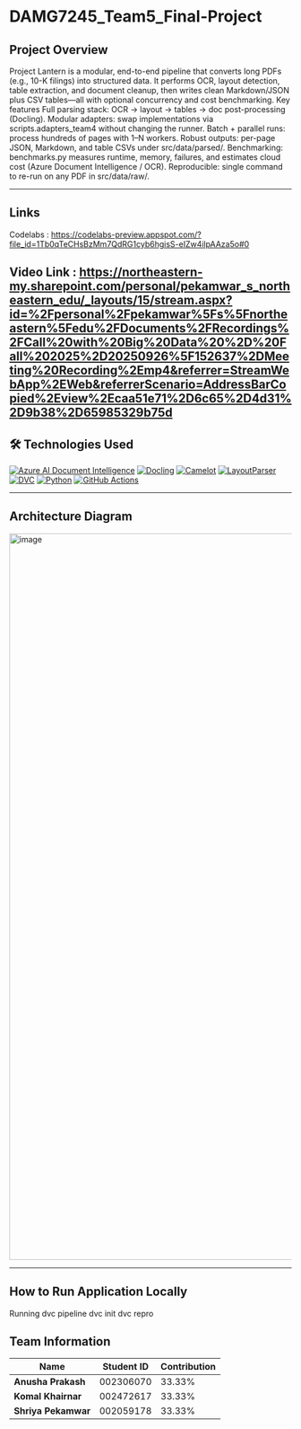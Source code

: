 # DAMG7245_Team5_Final-Project
 
## Project Overview
 
Project Lantern is a modular, end-to-end pipeline that converts long PDFs (e.g., 10-K filings) into structured data. It performs OCR, layout detection, table extraction, and document cleanup, then writes clean Markdown/JSON plus CSV tables—all with optional concurrency and cost benchmarking.
Key features
Full parsing stack: OCR → layout → tables → doc post-processing (Docling).
Modular adapters: swap implementations via scripts.adapters_team4 without changing the runner.
Batch + parallel runs: process hundreds of pages with 1–N workers.
Robust outputs: per-page JSON, Markdown, and table CSVs under src/data/parsed/.
Benchmarking: benchmarks.py measures runtime, memory, failures, and estimates cloud cost (Azure Document Intelligence / OCR).
Reproducible: single command to re-run on any PDF in src/data/raw/.
 
---
 
## Links 
Codelabs : https://codelabs-preview.appspot.com/?file_id=1Tb0qTeCHsBzMm7QdRG1cyb6hgisS-eIZw4ilpAAza5o#0

Video Link :
 https://northeastern-my.sharepoint.com/personal/pekamwar_s_northeastern_edu/_layouts/15/stream.aspx?id=%2Fpersonal%2Fpekamwar%5Fs%5Fnortheastern%5Fedu%2FDocuments%2FRecordings%2FCall%20with%20Big%20Data%20%2D%20Fall%202025%2D20250926%5F152637%2DMeeting%20Recording%2Emp4&referrer=StreamWebApp%2EWeb&referrerScenario=AddressBarCopied%2Eview%2Ecaa51e71%2D6c65%2D4d31%2D9b38%2D65985329b75d
---
 
## 🛠️ Technologies Used

[![Azure AI Document Intelligence](https://img.shields.io/badge/Azure_AI-0078D4?style=for-the-badge&logo=microsoft-azure&logoColor=white)](https://azure.microsoft.com/en-us/products/ai-services/ai-document-intelligence)
[![Docling](https://img.shields.io/badge/Docling-FF6B6B?style=for-the-badge&logo=readthedocs&logoColor=white)](https://github.com/DS4SD/docling)
[![Camelot](https://img.shields.io/badge/Camelot-2E8B57?style=for-the-badge&logo=python&logoColor=white)](https://camelot-py.readthedocs.io/)
[![LayoutParser](https://img.shields.io/badge/LayoutParser-4B8BBE?style=for-the-badge&logo=python&logoColor=white)](https://layout-parser.readthedocs.io/)
[![DVC](https://img.shields.io/badge/DVC-945DD6?style=for-the-badge&logo=dvc&logoColor=white)](https://dvc.org/)
[![Python](https://img.shields.io/badge/Python-FFD43B?style=for-the-badge&logo=python&logoColor=blue)](https://www.python.org/)
[![GitHub Actions](https://img.shields.io/badge/GitHub_Actions-2088FF?style=for-the-badge&logo=github-actions&logoColor=white)](https://github.com/features/actions)
 
---
 
## Architecture Diagram
 <img width="2064" height="1294" alt="image" src="https://github.com/user-attachments/assets/2aa130b7-109a-4116-9b98-555caf91a9a0" />
 
---
 
## How to Run Application Locally
 Running dvc pipeline
 dvc init
 dvc repro

 

## Team Information
| Name            | Student ID    | Contribution |
|----------------|--------------|--------------|
| **Anusha Prakash** | 002306070  | 33.33% |
| **Komal Khairnar**  | 002472617  | 33.33% |
| **Shriya Pekamwar**  | 002059178  | 33.33% |
 
